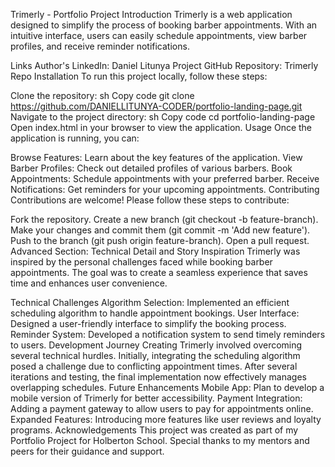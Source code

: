 Trimerly - Portfolio Project
Introduction
Trimerly is a web application designed to simplify the process of booking barber appointments. With an intuitive interface, users can easily schedule appointments, view barber profiles, and receive reminder notifications.

Links
Author's LinkedIn: Daniel Litunya
Project GitHub Repository: Trimerly Repo
Installation
To run this project locally, follow these steps:

Clone the repository:
sh
Copy code
git clone https://github.com/DANIELLITUNYA-CODER/portfolio-landing-page.git
Navigate to the project directory:
sh
Copy code
cd portfolio-landing-page
Open index.html in your browser to view the application.
Usage
Once the application is running, you can:

Browse Features: Learn about the key features of the application.
View Barber Profiles: Check out detailed profiles of various barbers.
Book Appointments: Schedule appointments with your preferred barber.
Receive Notifications: Get reminders for your upcoming appointments.
Contributing
Contributions are welcome! Please follow these steps to contribute:

Fork the repository.
Create a new branch (git checkout -b feature-branch).
Make your changes and commit them (git commit -m 'Add new feature').
Push to the branch (git push origin feature-branch).
Open a pull request.
Advanced Section: Technical Detail and Story
Inspiration
Trimerly was inspired by the personal challenges faced while booking barber appointments. The goal was to create a seamless experience that saves time and enhances user convenience.

Technical Challenges
Algorithm Selection: Implemented an efficient scheduling algorithm to handle appointment bookings.
User Interface: Designed a user-friendly interface to simplify the booking process.
Reminder System: Developed a notification system to send timely reminders to users.
Development Journey
Creating Trimerly involved overcoming several technical hurdles. Initially, integrating the scheduling algorithm posed a challenge due to conflicting appointment times. After several iterations and testing, the final implementation now effectively manages overlapping schedules.
Future Enhancements
Mobile App: Plan to develop a mobile version of Trimerly for better accessibility.
Payment Integration: Adding a payment gateway to allow users to pay for appointments online.
Expanded Features: Introducing more features like user reviews and loyalty programs.
Acknowledgements
This project was created as part of my Portfolio Project for Holberton School. Special thanks to my mentors and peers for their guidance and support.
